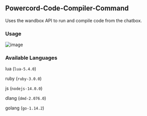 ## Powercord-Code-Compiler-Command
Uses the wandbox API to run and compile code from the chatbox.  

### Usage

![image](https://user-images.githubusercontent.com/79267815/122661377-39f65a80-d14f-11eb-9dee-589700c0c7a8.png)


### Available Languages

lua (`lua-5.4.0`)

ruby (`ruby-3.0.0`)

js (`nodejs-14.0.0`)

dlang (`dmd-2.076.0`)

golang (`go-1.14.2`)
